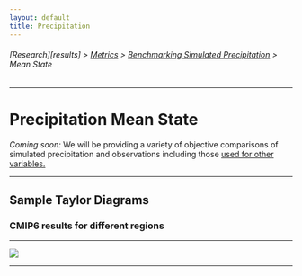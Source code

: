 ```yaml
---
layout: default
title: Precipitation
---
```

###### [Research][results] > [Metrics][metrics] > [Benchmarking Simulated Precipitation][precip] > Mean State
---

# Precipitation Mean State

*Coming soon:* We will be providing a variety of objective comparisons of simulated precipitation and observations including those [used for other variables.][pmpmean]        

---

## Sample Taylor Diagrams
  
### CMIP6 results for different regions

---

<img src="https://pcmdi.llnl.gov/pmp-preliminary-results/interactive_plot/precip/mean_state/TD.pr.clim.ann.cmip6.historical.regrid2.2p5x2p5.png">

---

[precip]:{{site.baseurl}}/results/precip
[pmpmean]: {{site.baseurl}}/results/mean_clim

[research]:{{site.baseurl}}/research
[metrics]:{{site.baseurl}}/research/metrics
